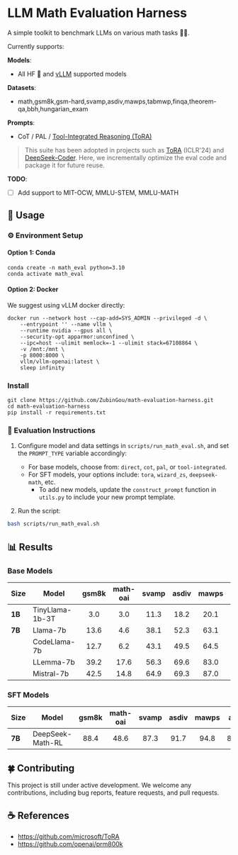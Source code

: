 # LLM Math Evaluation Harness

A simple toolkit to benchmark LLMs on various math tasks 🧮✨.

Currently supports:

**Models**:
- All HF 🤗 and [vLLM](https://github.com/vllm-project/vllm) supported models

**Datasets**:
- math,gsm8k,gsm-hard,svamp,asdiv,mawps,tabmwp,finqa,theorem-qa,bbh,hungarian_exam

**Prompts**:
- CoT / PAL / [Tool-Integrated Reasoning (ToRA)](https://github.com/microsoft/ToRA)

> This suite has been adopted in projects such as [ToRA](https://github.com/microsoft/ToRA) (ICLR'24) and [DeepSeek-Coder](https://github.com/deepseek-ai/DeepSeek-Coder/tree/main/Evaluation/PAL-Math). Here, we incrementally optimize the eval code and package it for future reuse.

**TODO**:
- [ ] Add support to MIT-OCW, MMLU-STEM, MMLU-MATH


## 🚀 Usage

### ⚙️ Environment Setup

#### Option 1: Conda

```
conda create -n math_eval python=3.10
conda activate math_eval
```

#### Option 2: Docker

We suggest using vLLM docker directly:

```
docker run --network host --cap-add=SYS_ADMIN --privileged -d \
    --entrypoint '' --name vllm \
    --runtime nvidia --gpus all \
    --security-opt apparmor:unconfined \
    --ipc=host --ulimit memlock=-1 --ulimit stack=67108864 \
    -v /mnt:/mnt \
    -p 8000:8000 \
    vllm/vllm-openai:latest \
    sleep infinity
```

### Install

```
git clone https://github.com/ZubinGou/math-evaluation-harness.git
cd math-evaluation-harness
pip install -r requirements.txt
```

### 🚀 Evaluation Instructions

1. Configure model and data settings in `scripts/run_math_eval.sh`, and set the `PROMPT_TYPE` variable accordingly:
   - For base models, choose from: `direct`, `cot`, `pal`, or `tool-integrated`.
   - For SFT models, your options include: `tora`, `wizard_zs`, `deepseek-math`, etc.
     - To add new models, update the `construct_prompt` function in `utils.py` to include your new prompt template.
  
2. Run the script:

```bash  
bash scripts/run_math_eval.sh
```

## 📊 Results

### Base Models 

| Size     | Model               | gsm8k | math-oai | svamp | asdiv | mawps |  avg  |
|----------|---------------------|:-----:|:--------:|:-----:|:-----:|:-----:|:-----:|
| **1B**   | TinyLlama-1b-3T     |  3.0  |    3.0   | 11.3  | 18.2  | 20.1  | 11.1  |
| **7B**   | Llama-7b            | 13.6  |    4.6   | 38.1  | 52.3  | 63.1  | 34.3  |
|          | CodeLlama-7b        | 12.7  |    6.2   | 43.1  | 49.5  | 64.5  | 35.2  |
|          | LLemma-7b           | 39.2  |   17.6   | 56.3  | 69.6  | 83.0  | 53.1  |
|          | Mistral-7b          | 42.5  |   14.8   | 64.9  | 69.3  | 87.0  | 55.7  |

### SFT Models

| Size     | Model               | gsm8k | math-oai | svamp | asdiv | mawps |  avg  |
|----------|---------------------|:-----:|:--------:|:-----:|:-----:|:-----:|:-----:|
| **7B**   | DeepSeek-Math-RL    | 88.4  |   48.6   | 87.3  | 91.7  | 94.8  | 82.2  | 
 

## 🍀 Contributing

This project is still under active development. We welcome any contributions, including bug reports, feature requests, and pull requests.


## ☕️ References

- https://github.com/microsoft/ToRA
- https://github.com/openai/prm800k

